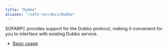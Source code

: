```yaml
---
title: "Dubbo"
aliases: "/sofa-rpc/docs/Dubbo"
---
```


SOFARPC provides support for the Dubbo protocol, making it convenient for you to interface with existing Dubbo service.
* [Basic usage](../dubbo-usage)